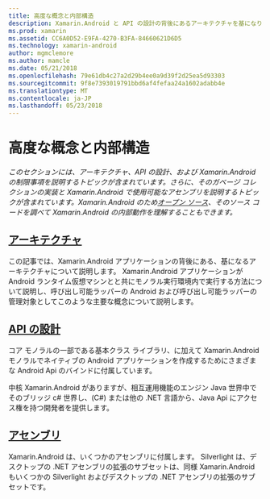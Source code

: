 ```yaml
---
title: 高度な概念と内部構造
description: Xamarin.Android と API の設計の背後にあるアーキテクチャを基になります。
ms.prod: xamarin
ms.assetid: CC6A0D52-E9FA-4270-B3FA-84660621D6D5
ms.technology: xamarin-android
author: mgmclemore
ms.author: mamcle
ms.date: 05/21/2018
ms.openlocfilehash: 79e61db4c27a2d29b4ee0a9d39f2d25ea5d93303
ms.sourcegitcommit: 9f8e7393019791bbd6af4fefaa24a1602adabb4e
ms.translationtype: MT
ms.contentlocale: ja-JP
ms.lasthandoff: 05/23/2018
---
```

# <a name="advanced-concepts-and-internals"></a>高度な概念と内部構造

_このセクションには、アーキテクチャ、API の設計、および Xamarin.Android の制限事項を説明するトピックが含まれています。さらに、そのガベージ コレクションの実装と Xamarin.Android で使用可能なアセンブリを説明するトピックが含まれています。Xamarin.Android のため[オープン ソース](https://github.com/xamarin/xamarin-android)、そのソース コードを調べて Xamarin.Android の内部動作を理解することもできます。_


##  <a name="architectureandroidinternalsarchitecturemd"></a>[アーキテクチャ](~/android/internals/architecture.md)

この記事では、Xamarin.Android アプリケーションの背後にある、基になるアーキテクチャについて説明します。 Xamarin.Android アプリケーションが Android ランタイム仮想マシンとと共にモノラル実行環境内で実行する方法について説明し、呼び出し可能ラッパーの Android および呼び出し可能ラッパーの管理対象としてこのような主要な概念について説明します。 



##  <a name="api-designandroidinternalsapi-designmd"></a>[API の設計](~/android/internals/api-design.md)

コア モノラルの一部である基本クラス ライブラリ、に加えて Xamarin.Android モノラルでネイティブの Android アプリケーションを作成するためにさまざまな Android Api のバインドに付属しています。

中核 Xamarin.Android がありますが、相互運用機能のエンジン Java 世界中でそのブリッジ c# 世界し、(C#) または他の .NET 言語から、Java Api にアクセス権を持つ開発者を提供します。



##  <a name="assembliescross-platforminternalsavailable-assembliesmd"></a>[アセンブリ](~/cross-platform/internals/available-assemblies.md)

Xamarin.Android は、いくつかのアセンブリに付属します。 Silverlight は、デスクトップの .NET アセンブリの拡張のサブセットは、同様 Xamarin.Android もいくつかの Silverlight およびデスクトップの .NET アセンブリの拡張のサブセットです。 

